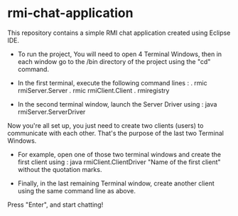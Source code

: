 # rmi-chat-application

This repository contains a simple RMI chat application created using Eclipse IDE.

- To run the project, You will need to open 4 Terminal Windows, then in each window go to the /bin directory of the project using the "cd" command.

- In the first terminal, execute the following command lines :
  . rmic rmiServer.Server
  . rmic rmiClient.Client
  . rmiregistry

- In the second terminal window, launch the Server Driver using : java rmiServer.ServerDriver

Now you're all set up, you just need to create two clients (users) to communicate with each other. That's the purpose of the last two Terminal Windows.

- For example, open one of those two terminal windows and create the first client using : java rmiClient.ClientDriver "Name of the first client" without the quotation marks.

- Finally, in the last remaining Terminal window, create another client using the same command line as above.

Press "Enter", and start chatting!
